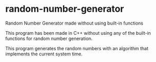 # random-number-generator
Random Number Generator made without using built-in functions

This program has been made in C++ without using any of the built-in functions for random number generation.

This program generates the random numbers with an algorithm that implements the current system time.
